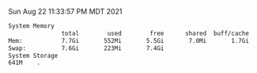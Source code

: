 Sun Aug 22 11:33:57 PM MDT 2021
```bash
System Memory
               total        used        free      shared  buff/cache   available
Mem:           7.7Gi       552Mi       5.5Gi       7.0Mi       1.7Gi       6.8Gi
Swap:          7.6Gi       223Mi       7.4Gi
System Storage
641M	.
```
```bash

